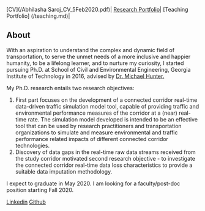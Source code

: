 [CV](/Abhilasha Saroj_CV_5Feb2020.pdf)| [Research Portfolio](/research.md)| [Teaching Portfolio] (/teaching.md)| 
 
## About
With an aspiration to understand the complex and dynamic field of transportation, to serve the unmet needs of a more inclusive and happier humanity, to be a lifelong learner, and to nurture my curiosity, I started pursuing Ph.D. at School of Civil and Environmental Engineering, Georgia Institute of Technology in 2016, advised by [Dr. Michael Hunter.](https://ce.gatech.edu/people/Faculty/811/overview)

My Ph.D. research entails two research objectives:
1. First part focuses on the development of a connected corridor real-time data-driven traffic simulation model tool, capable of providing traffic and environmental performance measures of the corridor at a (near) real-time rate. The simulation model developed is intended to be an effective tool that can be used by research practitioners and transportation organizations to simulate and measure environmental and traffic performance related impacts of different connected corridor technologies. 
2. Discovery of data gaps in the real-time raw data streams received from the study corridor motivated second research objective - to investigate the connected corridor real-time data loss characteristics to provide a suitable data imputation methodology. 

I expect to graduate in May 2020. I am looking for a faculty/post-doc position starting Fall 2020.

[Linkedin](https://www.linkedin.com/in/abhilasha-saroj-gatech/)
[Github](https://github.com/gitpeck)
